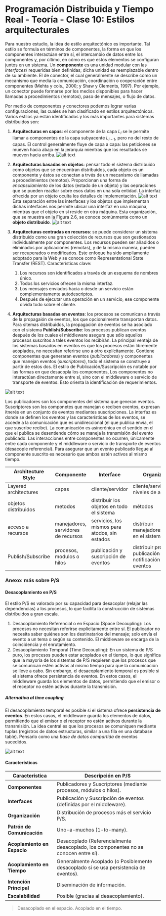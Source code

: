 # Programación Distribuida y Tiempo Real - Teoría - Clase 10: Estilos arquitecturales

Para nuestro estudio, la idea de estilo arquitectónico es importante. Tal estilo se formula en términos de componentes, la forma en que los componentes interactúan entre sí, el intercambio de datos entre los componentes y, por último, en cómo es que estos elementos se configuran juntos en un sistema.
Un **componente** es una unidad modular con las _interfaces_/ requeridas bien definidas; dicha unidad es reemplazable dentro de su ambiente. El de conector, el cual generalmente se describe como un mecanismo que media la comunicación, coordinación o cooperación entre componentes (Mehta y cols., 2000; y Shaw y Clements, 1997). Por ejemplo, un conector puede formarse por los medios disponibles para hacer llamadas a procedimientos (remotos), paso de mensajes, o flujo de datos.

Por medio de componentes y conectores podemos lograr varias configuraciones, las cuales se
han clasificado en estilos arquitectónicos. Varios estilos ya están identificados y los más importantes para sistemas distribuidos son:

1. **Arquitecturas en capas**: el componente de la capa $L_i$ se le permite llamar a componentes de la capa subyacente $L_{i-1}$, pero no del resto de capas. El control generalmente fluye de capa a capa: las peticiones se mueven hacia abajo en la jerarquía mientras que los resultados se mueven hacia arriba.
   ![alt text](image-9.png)
2. **Arquitecturas basadas en objetos**: pensar todo el sistema distribuido como objetos que se encuentran distribuidos, cada objeto es un componente y éstos se conectan a trvés de un mecanismo de llamadas a procedimientos (remotos). Proporcionan una forma de _encapsulamiento_ de los datos (estado de un objeto) y las oepraciones que se pueden reazliar sobre esos datos en una sola entidad. La interfaz ofrecida por un objeto oculta los detalles de implementación.
   ![alt text](image-10.png)
   Esta separación entre las interfaces y los objetos que implementan dichas interfaces nos permite ubicar una interfaz en una máquina, mientras que el objeto en sí reside en otra máquina. Esta organización, que se muestra en la Figura 2.6, se conoce comúnmente como un **objeto distribuido**.
   ![alt text](image-11.png)

3. **Arquitecturas centradas en recursos**: se puede considerar un sistema distribuido como una gran colección de recursos que son gestionados individualmente por componentes. Los recursos pueden ser añadidos o eliminados por aplicaciones (remotas), y de la misma manera, pueden ser recuperados o modificados. Este enfoque ha sido ampliamente adoptado para la Web y se conoce como Representational State Transfer (REST). Características clave:
   1. Los recursos son identificados a través de un esquema de nombres único.
   2. Todos los servicios ofrecen la misma interfaz.
   3. Los mensajes enviados hacia o desde un servicio están complementamente autodescriptos.
   4. Después de ejecutar una operación en un servicio, ese componente olvida todo sobre el cliente.
4. **Arquitecturas basadas en eventos**: los procesos se comunican a través de la propagaión de eventos, los que opcionalmente transportan datos. Para sitemas distribuidos, la propagación de eventos se ha asociado con el sistema **Publish/Subscribe**: los procesos publican eventos después de los cuales el middleware asegura que sólo aquellos procesos suscritos a tales eventos los recibirán. La principal ventaja de los sistemas basados en eventos es que los procesos están libremente acoplados, no necesitan referirse uno a otro explícitamente.
   Contiene componentes que generaran eventos (_publicadores_) y componentes que manejan eventos (_suscriptores_), todo el sistema se construye a partir de estos dos.
   El estilo de Publicación/Suscripción es notable por las formas en que desacopla los componentes, Los componentes no interactúan directamente entre sí, sino con el middleware o servicio de transporte de eventos. Esto orienta la identificación de requerimientos.

![alt text](image-12.png)

Los publicadores son los componentes del sistema que generan eventos. Suscriptores son los componetes que manejan o reciben eventos, expresan itnerés en un conjunto de eventos mediantes suscripciones. La interfaz es donde se definen los eventos y las características de los eventos, se accede a la comunicación que es unidireccional (el que publica envía, el que suscribe recibe). La comunicación es asincrónica en el sentido en el que el publica se desentiende cómo se maneja la transmisión del evento publicado.
Las interacciones entre componentes no ocurren, únicamente entre cada componente y el middleware o servicio de transporte de eventos (desacople referencial). Para asegurar que un evento publicado llegue al componente suscrito es necesario que ambos estén activos al mismo tiempo.

| Architecture Style    | Componente                          | Interface                                      | Organizacion                                                | Comunicacion                       |
| --------------------- | ----------------------------------- | ---------------------------------------------- | ----------------------------------------------------------- | ---------------------------------- |
| Layered architectures | capas                               | cliente/servidor                               | cliente/servidor, niveles de abstracción                    | requerimientos y respuestas        |
| objetos distribuidos  | metodos                             | distribuir los objetos en todo el sistema      | métodos                                                     |
| acceso a recursos     | manejadores, servidores de recursos | servicios, los mismos para atodos, sin estados | distribuir manejadores/recursos en el sistema               | interfaces, servicios              |
| Publish/Subscribe     | procesos, modulos o hilos           | publicación y suscripción de eventos           | distribuir procesos y publicación y notificación de eventos | definidas por el middleware de p-s |

### Anexo: más sobre P/S

#### Desacoplamiento en P/S

El estilo P/S es valorado por su capacidad para desacoplar (relajar las dependencias) a los procesos, lo que facilita la construcción de sistemas distribuidos a gran escala.

1. Desacoplamiento Referencial o en Espacio (Space Decoupling): Los procesos no necesitan referirse explícitamente entre sí. El publicador no necesita saber quiénes son los destinatarios del mensaje; solo envía el evento a un tema o según su contenido. El middleware se encarga de la coincidencia y el enrutamiento.
2. Desacoplamiento Temporal (Time Decoupling): En un sistema de P/S puro, los procesos pueden estar acoplados en el tiempo, lo que significa que la mayoría de los sistemas de P/S requieren que los procesos que se comunican estén activos al mismo tiempo para que la comunicación se lleve a cabo. Sin embargo, el desacoplamiento temporal es posible si el sistema ofrece persistencia de eventos. En estos casos, el middleware guarda los elementos de datos, permitiendo que el emisor o el receptor no estén activos durante la transmisión.

##### Alternativa al time coupling
El desacoplamiento temporal es posible si el sistema ofrece **persistencia de eventos**. En estos casos, el middleware guarda los elementos de datos, permitiendo que el emisor o el receptor no estén activos durante la transmisión. 
La idea central es que los procesos se comuniquen mediante tuplas (registros de datos estructuras, similar a una fila en una database table). Pensarlo como una _base de datos compartida_  de eventos sucedidos. 

![alt text](image-13.png)

#### Características

| **Característica**          | **Descripción en P/S**                                                                |
| --------------------------- | ------------------------------------------------------------------------------------- |
| **Componentes**             | Publicadores y Suscriptores (mediante procesos, módulos o hilos).                     |
| **Interfaces**              | Publicación y Suscripción de eventos (definidas por el middleware).                   |
| **Organización**            | Distribución de procesos más el servicio P/S.                                         |
| **Patrón de Comunicación**  | Uno-a-muchos (1-to-many).                                                             |
| **Acoplamiento en Espacio** | Desacoplado (Referencialmente desacoplado, los componentes no se conocen entre sí).   |
| **Acoplamiento en Tiempo**  | Generalmente Acoplado (o Posiblemente desacoplado si se usa persistencia de eventos). |
| **Intención Principal**     | Diseminación de información.                                                          |
| **Escalabilidad**           | Posible (gracias al desacoplamiento).                                                 |

> Desacoplado en el espacio. Acoplado en el tiempo. 

